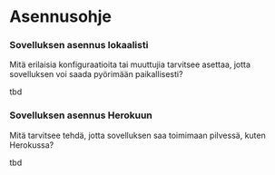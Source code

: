 # Asennusohje

### Sovelluksen asennus lokaalisti

Mitä erilaisia konfiguraatioita tai muuttujia tarvitsee asettaa, jotta sovelluksen voi saada pyörimään paikallisesti?

tbd

### Sovelluksen asennus Herokuun

Mitä tarvitsee tehdä, jotta sovelluksen saa toimimaan pilvessä, kuten Herokussa?

tbd